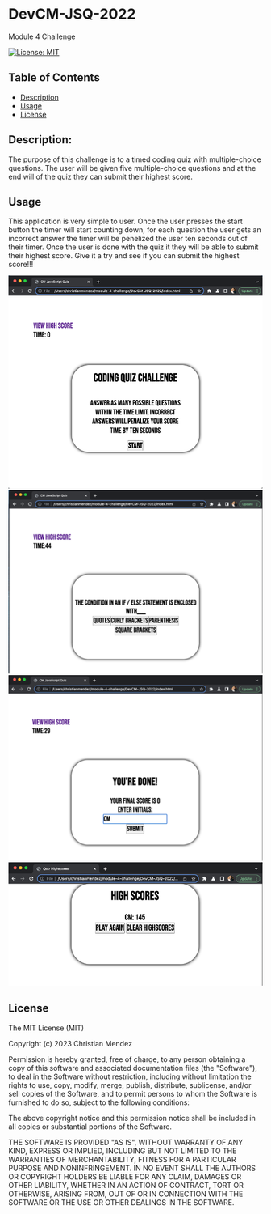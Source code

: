 # DevCM-JSQ-2022
Module 4 Challenge 

[![License: MIT](https://img.shields.io/badge/License-MIT-yellow.svg)](https://opensource.org/licenses/MIT)

  ## Table of Contents
  - [Description](#description)
  - [Usage](#usage)
  - [License](#license)
  
  ## Description:
  The purpose of this challenge is to a timed coding quiz with multiple-choice questions. The user will be given five multiple-choice questions and at the end will of the quiz they can submit their highest score. 

  ## Usage
  This application is very simple to user. Once the user presses the start button the timer will start counting down, for each question the user gets an incorrect answer the timer will be penelized the user ten seconds out of their timer. Once the user is done with the quiz it they will be able to submit their highest score. Give it a try and see if you can submit the highest score!!! 
  
  ![alt text](./Assets/Images/quizapp.png)<br>
  ![alt text](./Assets/Images/questions.png)<br>
  ![alt text](./Assets/Images/initialshs.png)<br>
  ![alt text](./Assets/Images/highscore.png)<br>



  ## License
The MIT License (MIT)

Copyright (c) 2023 Christian Mendez

Permission is hereby granted, free of charge, to any person obtaining a copy of this software and associated documentation files (the "Software"), to deal in the Software without restriction, including without limitation the rights to use, copy, modify, merge, publish, distribute, sublicense, and/or sell copies of the Software, and to permit persons to whom the Software is furnished to do so, subject to the following conditions:

The above copyright notice and this permission notice shall be included in all copies or substantial portions of the Software.

THE SOFTWARE IS PROVIDED "AS IS", WITHOUT WARRANTY OF ANY KIND, EXPRESS OR IMPLIED, INCLUDING BUT NOT LIMITED TO THE WARRANTIES OF MERCHANTABILITY, FITNESS FOR A PARTICULAR PURPOSE AND NONINFRINGEMENT. IN NO EVENT SHALL THE AUTHORS OR COPYRIGHT HOLDERS BE LIABLE FOR ANY CLAIM, DAMAGES OR OTHER LIABILITY, WHETHER IN AN ACTION OF CONTRACT, TORT OR OTHERWISE, ARISING FROM, OUT OF OR IN CONNECTION WITH THE SOFTWARE OR THE USE OR OTHER DEALINGS IN THE SOFTWARE.